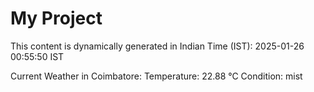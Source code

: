 # My Project

This content is dynamically generated in Indian Time (IST): 2025-01-26 00:55:50 IST


Current Weather in Coimbatore:
Temperature: 22.88 °C
Condition: mist
